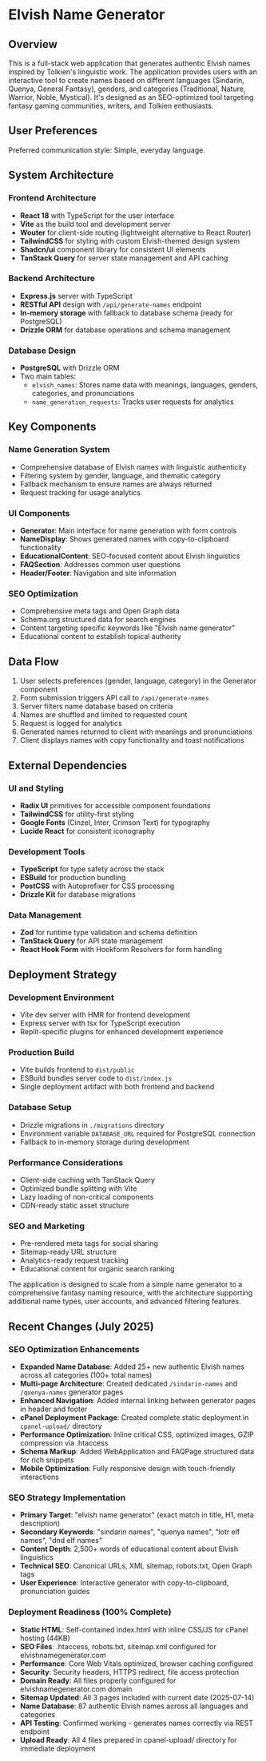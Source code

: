 # Elvish Name Generator

## Overview

This is a full-stack web application that generates authentic Elvish names inspired by Tolkien's linguistic work. The application provides users with an interactive tool to create names based on different languages (Sindarin, Quenya, General Fantasy), genders, and categories (Traditional, Nature, Warrior, Noble, Mystical). It's designed as an SEO-optimized tool targeting fantasy gaming communities, writers, and Tolkien enthusiasts.

## User Preferences

Preferred communication style: Simple, everyday language.

## System Architecture

### Frontend Architecture
- **React 18** with TypeScript for the user interface
- **Vite** as the build tool and development server
- **Wouter** for client-side routing (lightweight alternative to React Router)
- **TailwindCSS** for styling with custom Elvish-themed design system
- **Shadcn/ui** component library for consistent UI elements
- **TanStack Query** for server state management and API caching

### Backend Architecture
- **Express.js** server with TypeScript
- **RESTful API** design with `/api/generate-names` endpoint
- **In-memory storage** with fallback to database schema (ready for PostgreSQL)
- **Drizzle ORM** for database operations and schema management

### Database Design
- **PostgreSQL** with Drizzle ORM
- Two main tables:
  - `elvish_names`: Stores name data with meanings, languages, genders, categories, and pronunciations
  - `name_generation_requests`: Tracks user requests for analytics

## Key Components

### Name Generation System
- Comprehensive database of Elvish names with linguistic authenticity
- Filtering system by gender, language, and thematic category
- Fallback mechanism to ensure names are always returned
- Request tracking for usage analytics

### UI Components
- **Generator**: Main interface for name generation with form controls
- **NameDisplay**: Shows generated names with copy-to-clipboard functionality
- **EducationalContent**: SEO-focused content about Elvish linguistics
- **FAQSection**: Addresses common user questions
- **Header/Footer**: Navigation and site information

### SEO Optimization
- Comprehensive meta tags and Open Graph data
- Schema.org structured data for search engines
- Content targeting specific keywords like "Elvish name generator"
- Educational content to establish topical authority

## Data Flow

1. User selects preferences (gender, language, category) in the Generator component
2. Form submission triggers API call to `/api/generate-names`
3. Server filters name database based on criteria
4. Names are shuffled and limited to requested count
5. Request is logged for analytics
6. Generated names returned to client with meanings and pronunciations
7. Client displays names with copy functionality and toast notifications

## External Dependencies

### UI and Styling
- **Radix UI** primitives for accessible component foundations
- **TailwindCSS** for utility-first styling
- **Google Fonts** (Cinzel, Inter, Crimson Text) for typography
- **Lucide React** for consistent iconography

### Development Tools
- **TypeScript** for type safety across the stack
- **ESBuild** for production bundling
- **PostCSS** with Autoprefixer for CSS processing
- **Drizzle Kit** for database migrations

### Data Management
- **Zod** for runtime type validation and schema definition
- **TanStack Query** for API state management
- **React Hook Form** with Hookform Resolvers for form handling

## Deployment Strategy

### Development Environment
- Vite dev server with HMR for frontend development
- Express server with tsx for TypeScript execution
- Replit-specific plugins for enhanced development experience

### Production Build
- Vite builds frontend to `dist/public`
- ESBuild bundles server code to `dist/index.js`
- Single deployment artifact with both frontend and backend

### Database Setup
- Drizzle migrations in `./migrations` directory
- Environment variable `DATABASE_URL` required for PostgreSQL connection
- Fallback to in-memory storage during development

### Performance Considerations
- Client-side caching with TanStack Query
- Optimized bundle splitting with Vite
- Lazy loading of non-critical components
- CDN-ready static asset structure

### SEO and Marketing
- Pre-rendered meta tags for social sharing
- Sitemap-ready URL structure
- Analytics-ready request tracking
- Educational content for organic search ranking

The application is designed to scale from a simple name generator to a comprehensive fantasy naming resource, with the architecture supporting additional name types, user accounts, and advanced filtering features.

## Recent Changes (July 2025)

### SEO Optimization Enhancements
- **Expanded Name Database**: Added 25+ new authentic Elvish names across all categories (100+ total names)
- **Multi-page Architecture**: Created dedicated `/sindarin-names` and `/quenya-names` generator pages
- **Enhanced Navigation**: Added internal linking between generator pages in header and footer
- **cPanel Deployment Package**: Created complete static deployment in `cpanel-upload/` directory
- **Performance Optimization**: Inline critical CSS, optimized images, GZIP compression via .htaccess
- **Schema Markup**: Added WebApplication and FAQPage structured data for rich snippets
- **Mobile Optimization**: Fully responsive design with touch-friendly interactions

### SEO Strategy Implementation
- **Primary Target**: "elvish name generator" (exact match in title, H1, meta description)
- **Secondary Keywords**: "sindarin names", "quenya names", "lotr elf names", "dnd elf names"
- **Content Depth**: 2,500+ words of educational content about Elvish linguistics
- **Technical SEO**: Canonical URLs, XML sitemap, robots.txt, Open Graph tags
- **User Experience**: Interactive generator with copy-to-clipboard, pronunciation guides

### Deployment Readiness (100% Complete)
- **Static HTML**: Self-contained index.html with inline CSS/JS for cPanel hosting (44KB)
- **SEO Files**: .htaccess, robots.txt, sitemap.xml configured for elvishnamegenerator.com
- **Performance**: Core Web Vitals optimized, browser caching configured
- **Security**: Security headers, HTTPS redirect, file access protection
- **Domain Ready**: All files properly configured for elvishnamegenerator.com domain
- **Sitemap Updated**: All 3 pages included with current date (2025-07-14)
- **Name Database**: 87 authentic Elvish names across all languages and categories
- **API Testing**: Confirmed working - generates names correctly via REST endpoint
- **Upload Ready**: All 4 files prepared in cpanel-upload/ directory for immediate deployment